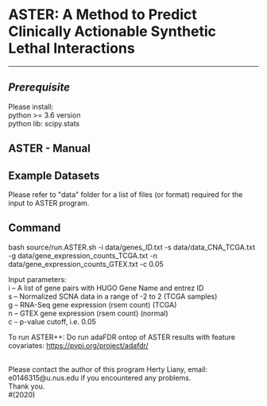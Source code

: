 # ASTER: A Method to Predict Clinically Actionable Synthetic Lethal Interactions

--------------------------------
*Prerequisite*
--------------------------------
Please install:<br/>
python >= 3.6 version<br/>
python lib: scipy.stats <br/>

ASTER - Manual
------------------

Example Datasets
-------------------
Please refer to "data" folder for a list of files (or format) required for the input to ASTER program.

Command
-------------------
bash source/run.ASTER.sh -i data/genes_ID.txt -s data/data_CNA_TCGA.txt -g data/gene_expression_counts_TCGA.txt -n data/gene_expression_counts_GTEX.txt -c 0.05 

Input parameters:<br/>
i – A list of gene pairs with HUGO Gene Name and entrez ID <br/>
s – Normalized SCNA data in a range of -2 to 2 (TCGA samples)<br/>
g – RNA-Seq gene expression (rsem count) (TCGA) <br/>
n – GTEX gene expression (rsem count) (normal) <br/>
c – p-value cutoff, i.e. 0.05 <br/>

To run ASTER++:
Do run adaFDR ontop of ASTER results with feature covariates: https://pypi.org/project/adafdr/

<br />
Please contact the author of this program Herty Liany, email: e0146315@u.nus.edu if you encountered any problems. <br /> Thank you.
<br />#(2020)

